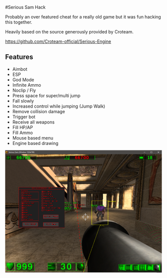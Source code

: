 #Serious Sam Hack

Probably an over featured cheat for a really old game but it was fun hacking this together.

Heavily based on the source generously provided by Croteam.

https://github.com/Croteam-official/Serious-Engine

## Features
* Aimbot
* ESP
* God Mode
* Infinite Ammo
* Noclip / Fly
* Press space for super/multi jump
* Fall slowly
* Increased control while jumping (Jump Walk)
* Remove collision damage
* Trigger bot
* Receive all weapons
* Fill HP/AP
* Fill Ammo
* Mouse based menu
* Engine based drawing

![Screenshot](screen.png)
